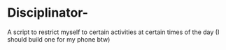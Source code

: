 # Disciplinator-
A script to restrict myself to certain activities at certain times of the day (I should build one for my phone btw) 
